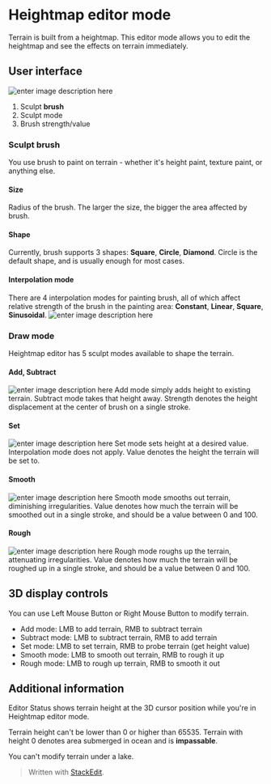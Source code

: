 # Heightmap editor mode
Terrain is built from a heightmap. This editor mode allows you to edit the heightmap and see the effects on terrain immediately.
## User interface

![enter image description here](https://lh3.googleusercontent.com/4ifb0GaiuIRSNGOFdZK284rGAuDAIiQ2yrCyzaZGV4JPMGyjAPfpdSbGsqcyx1XFBlAG4ibQeYMP)
1. Sculpt **brush**
2. Sculpt mode
3. Brush strength/value

### Sculpt brush
You use brush to paint on terrain - whether it's height paint, texture paint, or anything else.
#### Size
Radius of the brush. The larger the size, the bigger the area affected by brush.
#### Shape
Currently, brush supports 3 shapes: **Square**, **Circle**, **Diamond**. Circle is the default shape, and is usually enough for most cases.
#### Interpolation mode
There are 4 interpolation modes for painting brush, all of which affect relative strength of the brush in the painting area: **Constant**, **Linear**, **Square**, **Sinusoidal**.
![enter image description here](https://lh3.googleusercontent.com/XPk99Xk4gshGcijB1rENRPJOZqvjGnt0E2Lyr3L_ce6XQt5zczvMLRiHmYYEoo_XVlGOS3VuC4EY)
### Draw mode
Heightmap editor has 5 sculpt modes available to shape the terrain.
#### Add, Subtract
![enter image description here](https://lh3.googleusercontent.com/AT3ndLkEzVW_Q5VoKa2LBDEOMNR4khseva3r_EcXdNwmwnOva9MejhpNrcv6d67Ny7gdfIGY6zg-)
Add mode simply adds height to existing terrain. Subtract mode takes that height away.
Strength denotes the height displacement at the center of brush on a single stroke.
#### Set
![enter image description here](https://lh3.googleusercontent.com/v_8APW5IF6_EjHVvP7QDCXmGJWvP6chIANDsTQnoPdYigSBxFl_h05e2HspG9Bulyw0qckfm3a4E)
Set mode sets height at a desired value. Interpolation mode does not apply.
Value denotes the height the terrain will be set to.
#### Smooth
![enter image description here](https://lh3.googleusercontent.com/iQaTFjw1nJWE-4ziuMwHgJ6jowPQ_XgRqgtAaD4wbiQzGmsGdhDDFsXwS1yKGUI3GyYuBCq1kB8H)
Smooth mode smooths out terrain, diminishing irregularities.
Value denotes how much the terrain will be smoothed out in a single stroke, and should be a value between 0 and 100.
#### Rough
![enter image description here](https://lh3.googleusercontent.com/d2P7WxeekVCh2yZ-ED7xaDdMsWAPU-Z2rpmv6KL8GOfuyHcwp0Pcgd9ckoi9CwohB-fWF6P7CFXr)
Rough mode roughs up the terrain, attenuating irregularities.
Value denotes how much the terrain will be roughed up in a single stroke, and should be a value between 0 and 100.

## 3D display controls
You can use Left Mouse Button or Right Mouse Button to modify terrain.
- Add mode: LMB to add terrain, RMB to subtract terrain
- Subtract mode: LMB to subtract terrain, RMB to add terrain
- Set mode: LMB to set terrain, RMB to probe terrain (get height value)
- Smooth mode: LMB to smooth out terrain, RMB to rough it up
- Rough mode: LMB to rough up terrain, RMB to smooth it out


## Additional information
Editor Status shows terrain height at the 3D cursor position while you're in Heightmap editor mode.

Terrain height can't be lower than 0 or higher than 65535. Terrain with height 0 denotes area submerged in ocean and is **impassable**.

You can't modify terrain under a lake.

> Written with [StackEdit](https://stackedit.io/).
<!--stackedit_data:
eyJoaXN0b3J5IjpbMTc3OTU3MDYyOF19
-->